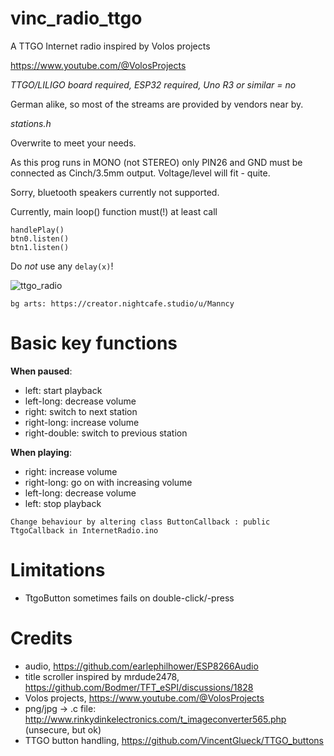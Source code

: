 # vinc_radio_ttgo
A TTGO Internet radio inspired by Volos projects

https://www.youtube.com/@VolosProjects

*TTGO/LILIGO board required, ESP32 required, Uno R3 or similar = no*

German alike, so most of the streams are provided by vendors near by.

_stations.h_

Overwrite to meet your needs.

As this prog runs in MONO (not STEREO) only PIN26 and GND must be connected as Cinch/3.5mm output. Voltage/level will fit - quite.

Sorry, bluetooth speakers currently not supported.

Currently, main loop() function must(!) at least call
```
handlePlay()
btn0.listen()
btn1.listen()
```
  
Do *not* use any ``delay(x)``!

![ttgo_radio](https://github.com/VincentGlueck/vinc_radio_ttgo/assets/139572548/7bd122b4-38e4-4f22-b8ac-d5cafff77351)

``bg arts: https://creator.nightcafe.studio/u/Manncy``

# Basic key functions

__When paused__:
* left: start playback
* left-long: decrease volume
* right: switch to next station
* right-long: increase volume
* right-double: switch to previous station

__When playing__:
* right: increase volume
* right-long: go on with increasing volume
* left-long: decrease volume
* left: stop playback

``Change behaviour by altering class ButtonCallback : public TtgoCallback in InternetRadio.ino``

# Limitations

* TtgoButton sometimes fails on double-click/-press

# Credits
* audio, https://github.com/earlephilhower/ESP8266Audio
* title scroller inspired by mrdude2478, https://github.com/Bodmer/TFT_eSPI/discussions/1828
* Volos projects, https://www.youtube.com/@VolosProjects
* png/jpg -> .c file: http://www.rinkydinkelectronics.com/t_imageconverter565.php (unsecure, but ok)
* TTGO button handling, https://github.com/VincentGlueck/TTGO_buttons

